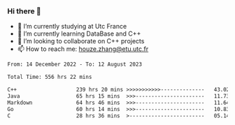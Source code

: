 ### Hi there 👋
- 🔭 I’m currently studying at Utc France
- 🌱 I’m currently learning DataBase and C++
- 👯 I’m looking to collaborate on C++ projects
- 📫 How to reach me: houze.zhang@etu.utc.fr

<!--START_SECTION:waka-->

```txt
From: 14 December 2022 - To: 12 August 2023

Total Time: 556 hrs 22 mins

C++                   239 hrs 20 mins >>>>>>>>>>>--------------   43.02 %
Java                  65 hrs 15 mins  >>>----------------------   11.73 %
Markdown              64 hrs 46 mins  >>>----------------------   11.64 %
Go                    60 hrs 14 mins  >>>----------------------   10.83 %
C                     28 hrs 36 mins  >------------------------   05.14 %
```

<!--END_SECTION:waka-->
